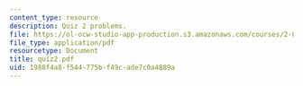 ```yaml
---
content_type: resource
description: Quiz 2 problems.
file: https://ol-ocw-studio-app-production.s3.amazonaws.com/courses/2-032-dynamics-fall-2004/1988f4a8f544775bf49cade7c0a4889a_quiz2.pdf
file_type: application/pdf
resourcetype: Document
title: quiz2.pdf
uid: 1988f4a8-f544-775b-f49c-ade7c0a4889a
---
```

